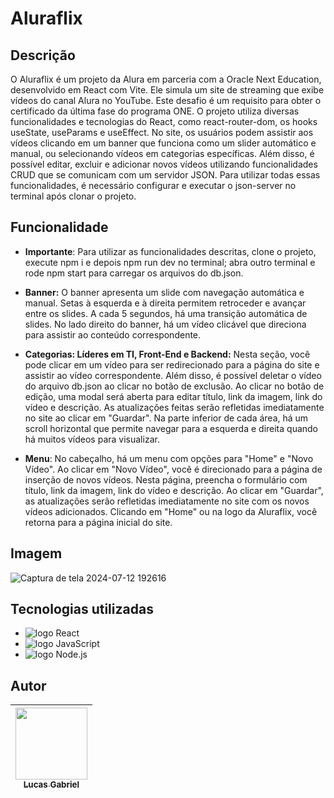 # Aluraflix
 
## Descrição
O Aluraflix é um projeto da Alura em parceria com a Oracle Next Education, desenvolvido em React com Vite. Ele simula um site de streaming que exibe vídeos do canal Alura no YouTube. Este desafio é um requisito para obter o certificado da última fase do programa ONE. O projeto utiliza diversas funcionalidades e tecnologias do React, como react-router-dom, os hooks useState, useParams e useEffect. No site, os usuários podem assistir aos vídeos clicando em um banner que funciona como um slider automático e manual, ou selecionando vídeos em categorias específicas. Além disso, é possível editar, excluir e adicionar novos vídeos utilizando funcionalidades CRUD que se comunicam com um servidor JSON. Para utilizar todas essas funcionalidades, é necessário configurar e executar o json-server no terminal após clonar o projeto.

## Funcionalidade
* **Importante**: Para utilizar as funcionalidades descritas, clone o projeto, execute npm i e depois npm run dev no terminal; abra outro terminal e rode npm start para carregar os arquivos do db.json.
  
* **Banner:** O banner apresenta um slide com navegação automática e manual. Setas à esquerda e à direita permitem retroceder e avançar entre os slides. A cada 5 segundos, há uma transição automática de slides. No lado direito do banner, há um vídeo clicável que direciona para assistir ao conteúdo correspondente.
  
* **Categorias: Líderes em TI, Front-End e Backend:** Nesta seção, você pode clicar em um vídeo para ser redirecionado para a página do site e assistir ao vídeo correspondente. Além disso, é possível deletar o vídeo do arquivo db.json ao clicar no botão de exclusão. Ao clicar no botão de edição, uma modal será aberta para editar título, link da imagem, link do vídeo e descrição. As atualizações feitas serão refletidas imediatamente no site ao clicar em "Guardar". Na parte inferior de cada área, há um scroll horizontal que permite navegar para a esquerda e direita quando há muitos vídeos para visualizar.
  
* **Menu**: No cabeçalho, há um menu com opções para "Home" e "Novo Vídeo". Ao clicar em "Novo Vídeo", você é direcionado para a página de inserção de novos vídeos. Nesta página, preencha o formulário com título, link da imagem, link do vídeo e descrição. Ao clicar em "Guardar", as atualizações serão refletidas imediatamente no site com os novos vídeos adicionados. Clicando em "Home" ou na logo da Aluraflix, você retorna para a página inicial do site.

## Imagem
![Captura de tela 2024-07-12 192616](https://github.com/user-attachments/assets/079035da-2a4e-4550-ad65-63fb3b2e1104)


## Tecnologias utilizadas
* <img src="https://img.shields.io/badge/React-20232A?style=for-the-badge&logo=react&logoColor=61DAFB" alt="logo React"/>
* <img src="https://img.shields.io/badge/JavaScript-323330?style=for-the-badge&logo=javascript&logoColor=F7DF1E" alt="logo JavaScript">
* <img src="https://img.shields.io/badge/Node.js-43853D?style=for-the-badge&logo=node.js&logoColor=white" alt="logo Node.js">
## Autor
| [<img loading="lazy" src="https://avatars.githubusercontent.com/u/133707929?v=4" width=115><br><sub text-decoration="none">Lucas Gabriel</sub>](https://github.com/LucasProg23) |
| :---: |
